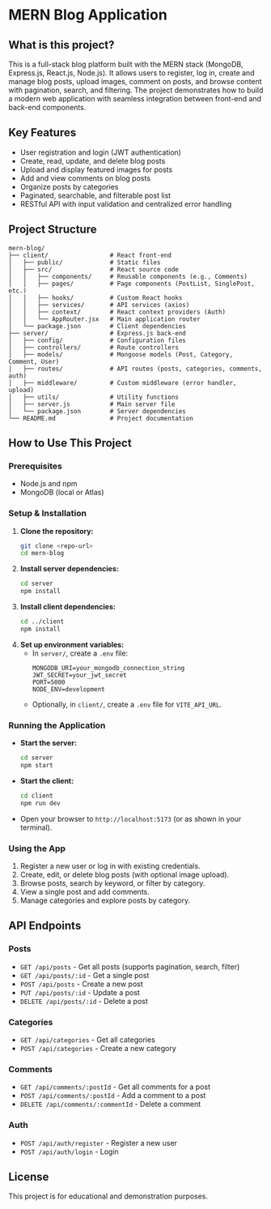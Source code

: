 # MERN Blog Application

## What is this project?

This is a full-stack blog platform built with the MERN stack (MongoDB, Express.js, React.js, Node.js). It allows users to register, log in, create and manage blog posts, upload images, comment on posts, and browse content with pagination, search, and filtering. The project demonstrates how to build a modern web application with seamless integration between front-end and back-end components.

## Key Features

- User registration and login (JWT authentication)
- Create, read, update, and delete blog posts
- Upload and display featured images for posts
- Add and view comments on blog posts
- Organize posts by categories
- Paginated, searchable, and filterable post list
- RESTful API with input validation and centralized error handling

## Project Structure

```
mern-blog/
├── client/                 # React front-end
│   ├── public/             # Static files
│   ├── src/                # React source code
│   │   ├── components/     # Reusable components (e.g., Comments)
│   │   ├── pages/          # Page components (PostList, SinglePost, etc.)
│   │   ├── hooks/          # Custom React hooks
│   │   ├── services/       # API services (axios)
│   │   ├── context/        # React context providers (Auth)
│   │   └── AppRouter.jsx   # Main application router
│   └── package.json        # Client dependencies
├── server/                 # Express.js back-end
│   ├── config/             # Configuration files
│   ├── controllers/        # Route controllers
│   ├── models/             # Mongoose models (Post, Category, Comment, User)
│   ├── routes/             # API routes (posts, categories, comments, auth)
│   ├── middleware/         # Custom middleware (error handler, upload)
│   ├── utils/              # Utility functions
│   ├── server.js           # Main server file
│   └── package.json        # Server dependencies
└── README.md               # Project documentation
```

## How to Use This Project

### Prerequisites
- Node.js and npm
- MongoDB (local or Atlas)

### Setup & Installation
1. **Clone the repository:**
   ```sh
   git clone <repo-url>
   cd mern-blog
   ```
2. **Install server dependencies:**
   ```sh
   cd server
   npm install
   ```
3. **Install client dependencies:**
   ```sh
   cd ../client
   npm install
   ```
4. **Set up environment variables:**
   - In `server/`, create a `.env` file:
     ```env
     MONGODB_URI=your_mongodb_connection_string
     JWT_SECRET=your_jwt_secret
     PORT=5000
     NODE_ENV=development
     ```
   - Optionally, in `client/`, create a `.env` file for `VITE_API_URL`.

### Running the Application
- **Start the server:**
  ```sh
  cd server
  npm start
  ```
- **Start the client:**
  ```sh
  cd client
  npm run dev
  ```
- Open your browser to `http://localhost:5173` (or as shown in your terminal).

### Using the App
1. Register a new user or log in with existing credentials.
2. Create, edit, or delete blog posts (with optional image upload).
3. Browse posts, search by keyword, or filter by category.
4. View a single post and add comments.
5. Manage categories and explore posts by category.

## API Endpoints

### Posts
- `GET /api/posts` - Get all posts (supports pagination, search, filter)
- `GET /api/posts/:id` - Get a single post
- `POST /api/posts` - Create a new post
- `PUT /api/posts/:id` - Update a post
- `DELETE /api/posts/:id` - Delete a post

### Categories
- `GET /api/categories` - Get all categories
- `POST /api/categories` - Create a new category

### Comments
- `GET /api/comments/:postId` - Get all comments for a post
- `POST /api/comments/:postId` - Add a comment to a post
- `DELETE /api/comments/:commentId` - Delete a comment

### Auth
- `POST /api/auth/register` - Register a new user
- `POST /api/auth/login` - Login

## License

This project is for educational and demonstration purposes.
